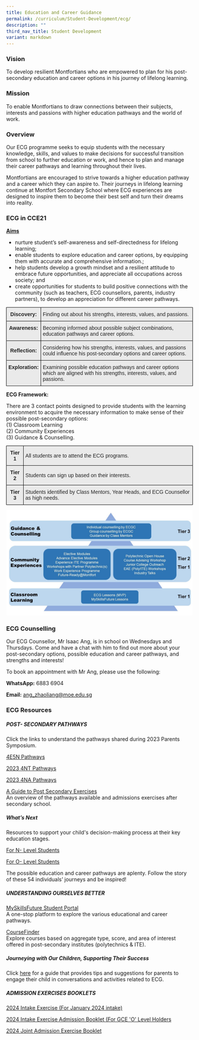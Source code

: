 ```yaml
---
title: Education and Career Guidance
permalink: /curriculum/Student-Development/ecg/
description: ""
third_nav_title: Student Development
variant: markdown
---
```

### Vision
To develop resilient Montfortians who are empowered to plan for his post-secondary education and career options in his journey of lifelong learning.

### Mission
To enable Montfortians to draw connections between their subjects, interests and passions with higher education pathways and the world of work.

### Overview
Our ECG programme seeks to equip students with the necessary knowledge, skills, and values to make decisions for successful transition from school to further education or work, and hence to plan and manage their career pathways and learning throughout their lives. 

Montfortians are encouraged to strive towards a higher education pathway and a career which they can aspire to. Their journeys in lifelong learning continue at Montfort Secondary School where ECG experiences are designed to inspire them to become their best self and turn their dreams into reality.

### ECG in CCE21

<u><strong>Aims</strong></u>

* nurture student’s self-awareness and self-directedness for lifelong learning;
* enable students to explore education and career options, by equipping them with accurate and comprehensive information.;
* help students develop a growth mindset and a resilient attitude to embrace future opportunities, and appreciate all occupations across society; and
* create opportunities for students to build positive connections with the community (such as teachers, ECG counsellors, parents, industry partners), to develop an appreciation for different career pathways.


<style type="text/css">
.tg  {border-collapse:collapse;border-spacing:0;margin:0px auto;}
.tg td{border-color:black;border-style:solid;border-width:1px;font-family:Arial, sans-serif;font-size:14px;
  overflow:hidden;padding:10px 5px;word-break:normal;}
.tg th{border-color:black;border-style:solid;border-width:1px;font-family:Arial, sans-serif;font-size:14px;
  font-weight:normal;overflow:hidden;padding:10px 5px;word-break:normal;}
.tg .tg-n4qt{background-color:#EAEAEA;color:#222;font-weight:bold;text-align:center;vertical-align:top}
.tg .tg-j0e3{background-color:#EAEAEA;color:#222;font-weight:bold;text-align:center;vertical-align:middle}
.tg .tg-bvia{background-color:#EAEAEA;color:#222;text-align:left;vertical-align:middle}
</style>
<table class="tg">
<tbody>
  <tr>
    <td class="tg-n4qt">Discovery:</td>
    <td class="tg-bvia"><span style="color:#222;background-color:#EAEAEA">Finding out about his strengths, interests, values, and passions.</span></td>
  </tr>
  <tr>
    <td class="tg-n4qt">Awareness:</td>
    <td class="tg-bvia"><span style="color:#222;background-color:#EAEAEA">Becoming informed about possible subject combinations, education pathways and career options.</span></td>
  </tr>
  <tr>
    <td class="tg-j0e3"><span style="color:#222;background-color:#EAEAEA"> </span>Reflection:</td>
    <td class="tg-bvia"><span style="color:#222;background-color:#EAEAEA">Considering how his strengths, interests, values, and passions could influence his post-secondary options and career options. </span></td>
  </tr>
  <tr>
    <td class="tg-n4qt">Exploration: </td>
    <td class="tg-bvia"><span style="color:#222;background-color:#EAEAEA">Examining possible education pathways and career options which are aligned with his strengths, interests, values, and passions. </span></td>
  </tr>
</tbody>
</table>


**ECG Framework:**&nbsp;

  

There are 3 contact points designed to provide students with the learning environment to acquire the necessary information to make sense of their possible post-secondary options:&nbsp;    
(1) Classroom Learning&nbsp;  
(2) Community Experiences&nbsp;    
(3) Guidance &amp; Counselling.


<style type="text/css">
.tg  {border-collapse:collapse;border-spacing:0;margin:0px auto;}
.tg td{border-color:black;border-style:solid;border-width:1px;font-family:Arial, sans-serif;font-size:14px;
  overflow:hidden;padding:10px 5px;word-break:normal;}
.tg th{border-color:black;border-style:solid;border-width:1px;font-family:Arial, sans-serif;font-size:14px;
  font-weight:normal;overflow:hidden;padding:10px 5px;word-break:normal;}
.tg .tg-n4qt{background-color:#EAEAEA;color:#222;font-weight:bold;text-align:center;vertical-align:top}
.tg .tg-bvia{background-color:#EAEAEA;color:#222;text-align:left;vertical-align:middle}
</style>
<table class="tg">
<tbody>
  <tr>
    <td class="tg-n4qt">Tier 1</td>
    <td class="tg-bvia"><span style="color:#222;background-color:#EAEAEA">All students are to attend the ECG programs.</span></td>
  </tr>
  <tr>
    <td class="tg-n4qt">Tier 2</td>
    <td class="tg-bvia"><span style="color:#222;background-color:#EAEAEA">Students can sign up based on their interests.</span></td>
  </tr>
  <tr>
    <td class="tg-n4qt">Tier 3</td>
    <td class="tg-bvia"><span style="color:#222;background-color:#EAEAEA">Students identified by Class Mentors, Year Heads, and ECG Counsellor as high needs.</span></td>
  </tr>
</tbody>
</table>

![](/images/ECG%20Framework.jpeg)


### ECG Counselling
  
Our ECG Counsellor, Mr Isaac Ang, is in school on Wednesdays and Thursdays. Come and have a chat with him to find out more about your post-secondary options, possible education and career pathways, and strengths and interests!&nbsp;

To book an appointment with Mr Ang, please use the following:

**WhatsApp:** 6883 6904

**Email:** ang_zhaoliang@moe.edu.sg

### ECG Resources
##### POST- SECONDARY PATHWAYS
Click the links to understand the pathways shared during 2023 Parents Symposium.         

[4E5N Pathways](/files/Sec%204E5N_%20Parent%20Symposium_2023%20(Final).pdf)

[2023 4NT Pathways](/files/2023%20Sec%204NT%20Parent%20Symposium%20(For%20Sharing).pdf)

[2023 4NA Pathways](/files/Sec%204NA%20Pathways%20(MSS%20Parents%20Symposium%203Feb22).pdf)

[A Guide to Post Secondary Exercises](https://go.gov.sg/postsecadminguide)&nbsp;    
An overview of the pathways available and admissions exercises after secondary school.

##### What’s Next

Resources to support your child's decision-making process at their key education stages.

[For N- Level Students ](https://go.gov.sg/whats-next-nlevel)

[For O- Level Students ](https://go.gov.sg/whats-next-olevel)
         
The possible education and career pathways are aplenty. Follow the story of these 54 individuals’ journeys and be inspired!


##### UNDERSTANDING OURSELVES BETTER
[MySkillsFuture Student Portal](https://go.gov.sg/MySFSec)&nbsp;   
A one-stop platform to explore the various educational and career pathways.&nbsp;

  

[CourseFinder](https://www.moe.gov.sg/coursefinder)&nbsp;   
Explore courses based on aggregate type, score, and area of interest offered in post-secondary institutes (polytechnics &amp; ITE).

  

##### Journeying with Our Children, Supporting Their Success
Click [here](https://www.moe.gov.sg/-/media/files/programmes/ecg/ecg-tips-for-parents.ashx) for a guide that provides tips and suggestions for parents to engage their child in conversations and activities related to ECG.

##### ADMISSION EXERCISES BOOKLETS
[2024 Intake Exercise (For January 2024 intake) ](https://www.ite.edu.sg/docs/default-source/admissions-docs/full-time/publications/admission-booklet/gce-n-admission-booklet-2024.pdf)  

[2024 Intake Exercise Admission Booklet (For GCE 'O' Level Holders](https://www.ite.edu.sg/docs/default-source/admissions-docs/full-time/publications/admission-booklet/gce-o-admission-booklet-2024.pdf)   

[2024 Joint Admission Exercise Booklet ](https://www.moe.gov.sg/-/media/files/post-secondary/2024-jae/2024-jae-courses.pdf)